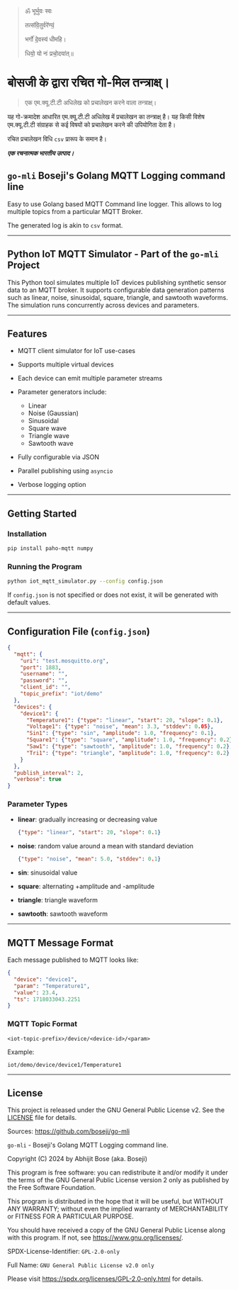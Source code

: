 >
> ॐ भूर्भुवः स्वः
> 
> तत्स॑वि॒तुर्वरे॑ण्यं॒
> 
> भर्गो॑ दे॒वस्य॑ धीमहि।
> 
> धियो॒ यो नः॑ प्रचो॒दया॑त्॥
> 
# बोसजी के द्वारा रचित गो-मिल तन्त्राक्ष्।

> एक एम.क्यू.टी.टी अधिलेख को प्रचालेखन करने वाला तन्त्राक्ष्।

यह गो-क्रमादेश आधारित एम.क्यू.टी.टी अधिलेख में प्रचालेखन का तन्त्राक्ष् है।
यह किसी विशेष एम.क्यू.टी.टी संग्राहक से कई विषयों को प्रचालेखन करने की उपियोगिता देता है।

रचित प्रचालेखन विधि `csv` प्रारूप के समान है।

***एक रचनात्मक भारतीय उत्पाद।***

## `go-mli` Boseji's Golang MQTT Logging command line

Easy to use Golang based MQTT Command line logger.
This allows to log multiple topics from a particular MQTT Broker.

The generated log is akin to `csv` format.

---

## Python IoT MQTT Simulator - Part of the `go-mli` Project

This Python tool simulates multiple IoT devices publishing synthetic sensor data to an MQTT broker. It supports configurable data generation patterns such as linear, noise, sinusoidal, square, triangle, and sawtooth waveforms. The simulation runs concurrently across devices and parameters.

---

## Features

* MQTT client simulator for IoT use-cases
* Supports multiple virtual devices
* Each device can emit multiple parameter streams
* Parameter generators include:

  * Linear
  * Noise (Gaussian)
  * Sinusoidal
  * Square wave
  * Triangle wave
  * Sawtooth wave
* Fully configurable via JSON
* Parallel publishing using `asyncio`
* Verbose logging option

---

## Getting Started

### Installation

```bash
pip install paho-mqtt numpy
```

### Running the Program

```bash
python iot_mqtt_simulator.py --config config.json
```

If `config.json` is not specified or does not exist, it will be generated with default values.

---

## Configuration File (`config.json`)

```json
{
  "mqtt": {
    "uri": "test.mosquitto.org",
    "port": 1883,
    "username": "",
    "password": "",
    "client_id": "",
    "topic_prefix": "iot/demo"
  },
  "devices": {
    "device1": {
      "Temperature1": {"type": "linear", "start": 20, "slope": 0.1},
      "Voltage1": {"type": "noise", "mean": 3.3, "stddev": 0.05},
      "Sin1": {"type": "sin", "amplitude": 1.0, "frequency": 0.1},
      "Square1": {"type": "square", "amplitude": 1.0, "frequency": 0.2},
      "Saw1": {"type": "sawtooth", "amplitude": 1.0, "frequency": 0.2},
      "Tri1": {"type": "triangle", "amplitude": 1.0, "frequency": 0.2}
    }
  },
  "publish_interval": 2,
  "verbose": true
}
```

### Parameter Types

* **linear**: gradually increasing or decreasing value

  ```json
  {"type": "linear", "start": 20, "slope": 0.1}
  ```
* **noise**: random value around a mean with standard deviation

  ```json
  {"type": "noise", "mean": 5.0, "stddev": 0.1}
  ```
* **sin**: sinusoidal value
* **square**: alternating +amplitude and -amplitude
* **triangle**: triangle waveform
* **sawtooth**: sawtooth waveform

---

## MQTT Message Format

Each message published to MQTT looks like:

```json
{
  "device": "device1",
  "param": "Temperature1",
  "value": 23.4,
  "ts": 1718033043.2251
}
```

### MQTT Topic Format

```
<iot-topic-prefix>/device/<device-id>/<param>
```

Example:

```
iot/demo/device/device1/Temperature1
```

---

## License

This project is released under the GNU General Public License v2. See the [LICENSE](../LICENSE.txt) file for details.

Sources: <https://github.com/boseji/go-mli>

`go-mli` - Boseji's Golang MQTT Logging command line.

Copyright (C) 2024 by Abhijit Bose (aka. Boseji)

This program is free software: you can redistribute it and/or modify
it under the terms of the GNU General Public License version 2 only
as published by the Free Software Foundation.

This program is distributed in the hope that it will be useful,
but WITHOUT ANY WARRANTY; without even the implied warranty of
MERCHANTABILITY or FITNESS FOR A PARTICULAR PURPOSE.

You should have received a copy of the GNU General Public License
along with this program. If not, see <https://www.gnu.org/licenses/>.

SPDX-License-Identifier: `GPL-2.0-only`

Full Name: `GNU General Public License v2.0 only`

Please visit <https://spdx.org/licenses/GPL-2.0-only.html> for details.
